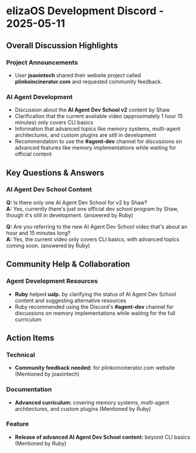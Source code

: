 # elizaOS Development Discord - 2025-05-11

## Overall Discussion Highlights

### Project Announcements
- User **joaointech** shared their website project called **plinkoincinerator.com** and requested community feedback.

### AI Agent Development
- Discussion about the **AI Agent Dev School v2** content by Shaw
- Clarification that the current available video (approximately 1 hour 15 minutes) only covers CLI basics
- Information that advanced topics like memory systems, multi-agent architectures, and custom plugins are still in development
- Recommendation to use the **#agent-dev** channel for discussions on advanced features like memory implementations while waiting for official content

## Key Questions & Answers

### AI Agent Dev School Content
**Q:** Is there only one AI Agent Dev School for v2 by Shaw?  
**A:** Yes, currently there's just one official dev school program by Shaw, though it's still in development. (answered by Ruby)

**Q:** Are you referring to the new AI Agent Dev School video that's about an hour and 15 minutes long?  
**A:** Yes, the current video only covers CLI basics, with advanced topics coming soon. (answered by Ruby)

## Community Help & Collaboration

### Agent Development Resources
- **Ruby** helped **ualp.** by clarifying the status of AI Agent Dev School content and suggesting alternative resources
- Ruby recommended using the Discord's **#agent-dev** channel for discussions on memory implementations while waiting for the full curriculum

## Action Items

### Technical
- **Community feedback needed:** for plinkoincinerator.com website (Mentioned by joaointech)

### Documentation
- **Advanced curriculum:** covering memory systems, multi-agent architectures, and custom plugins (Mentioned by Ruby)

### Feature
- **Release of advanced AI Agent Dev School content:** beyond CLI basics (Mentioned by Ruby)